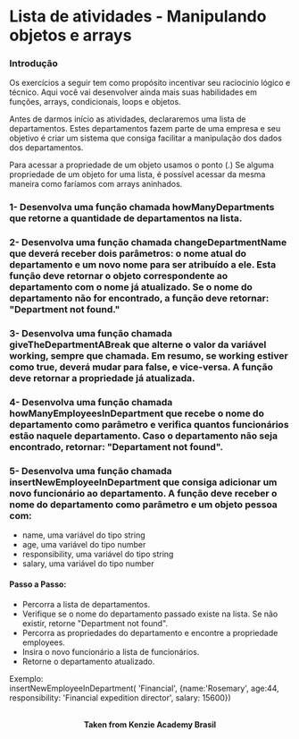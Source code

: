 <h1>Lista de atividades - Manipulando objetos e arrays</h1>

<h3>Introdução</h3>
Os exercícios a seguir tem como propósito incentivar seu raciocinio lógico e técnico. Aqui você vai desenvolver ainda mais suas habilidades em funções, arrays, condicionais, loops e objetos.

Antes de darmos início as atividades, declararemos uma lista de departamentos. Estes departamentos fazem parte de uma empresa e seu objetivo é criar um sistema que consiga facilitar a manipulação dos dados dos departamentos.

Para acessar a propriedade de um objeto usamos o ponto (.)
Se alguma propriedade de um objeto for uma lista, é possível acessar da mesma maneira como faríamos com arrays aninhados.  

<h3>1- Desenvolva uma função chamada howManyDepartments que retorne a quantidade de departamentos na lista.</h3>

<h3>2- Desenvolva uma função chamada changeDepartmentName que deverá receber dois parâmetros: o nome atual do departamento e um novo nome para ser atribuído a ele. Esta função deve retornar o objeto correspondente ao departamento com o nome já atualizado. Se o nome do departamento não for encontrado, a função deve retornar: "Department not found."</h3>

<h3>3- Desenvolva uma função chamada giveTheDepartmentABreak que alterne o valor da variável working, sempre que chamada. Em resumo, se working estiver como true, deverá mudar para false, e vice-versa. A função deve retornar a propriedade já atualizada.</h3>

<h3>4- Desenvolva uma função chamada howManyEmployeesInDepartment que recebe o nome do departamento como parâmetro e verifica quantos funcionários estão naquele departamento. Caso o departamento não seja encontrado, retornar: "Departament not found".</h3>

<h3>5- Desenvolva uma função chamada insertNewEmployeeInDepartment que consiga adicionar um novo funcionário ao departamento. A função deve receber o nome do departamento como parâmetro e um objeto pessoa com:</h3>

- name, uma variável do tipo string
- age, uma variável do tipo number
- responsibility, uma variável do tipo string
- salary, uma variável do tipo number

<h4>Passo a Passo:</h4>

- Percorra a lista de departamentos.
- Verifique se o nome do departamento passado existe na lista. Se não existir, retorne "Department not found".
- Percorra as propriedades do departamento e encontre a propriedade employees.
- Insira o novo funcionário a lista de funcionários.
- Retorne o departamento atualizado.

Exemplo:  
insertNewEmployeeInDepartment( 'Financial', {name:'Rosemary', age:44, responsibility: 'Financial expedition director', salary: 15600})
<br>
<br>

<p align="center"><b>Taken from Kenzie Academy Brasil</b></p>
